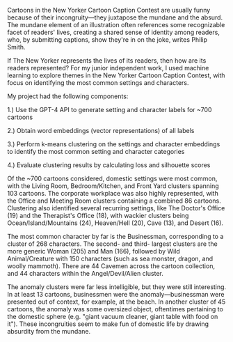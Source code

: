  Cartoons in the New Yorker Cartoon Caption Contest are usually funny because of their incongruity—they juxtapose the mundane and the absurd. The mundane element of an illustration often references some recognizable facet of readers' lives, creating a shared sense of identity among readers, who, by submitting captions, show they're in on the joke, writes Philip Smith. 

If The New Yorker represents the lives of its readers, then how are its readers represented? 
For my junior independent work, I used machine learning to explore themes in the New Yorker Cartoon 
Caption Contest, with focus on identifying the most common settings and characters. 

My project had the following components:

1.) Use the GPT-4 API to generate setting and character labels for ~700 cartoons

2.) Obtain word embeddings (vector representations) of all labels 

3.) Perform k-means clustering on the settings and character embeddings to identify the most common setting and character categories

4.) Evaluate clustering results by calculating loss and silhouette scores

Of the ~700 cartoons considered, domestic settings were most common, with the Living Room, Bedroom/Kitchen, 
and Front Yard clusters spanning 103 cartoons. The corporate workplace was also highly represented, with the Office 
and Meeting Room clusters containing a combined 86 cartoons. Clustering also identified several recurring settings,
like The Doctor's Office (19) and the Therapist's Office (18), with wackier clusters being Ocean/Island/Mountains (24),
Heaven/Hell (20), Cave (13), and Desert (16).

The most common character by far is the Businessman, corresponding to a cluster of 268 characters. The second- and third- largest
clusters are the more generic Woman (205) and Man (166), followed by Wild Animal/Creature with 150 characters (such as sea monster, 
dragon, and woolly mammoth). There are 44 Cavemen across the cartoon collection, and 44 characters within the Angel/Devil/Alien cluster. 

The anomaly clusters were far less intelligible, but they were still interesting. In at least 13 cartoons, businessmen were 
the anomaly—businessman were presented out of context, for example, at the beach. In another cluster of 45 cartoons, the 
anomaly was some oversized object, oftentimes pertaining to the domestic sphere (e.g. "giant vacuum cleaner, giant table 
with food on it"). These incongruities seem to make fun of domestic life by drawing absurdity from the mundane. 
